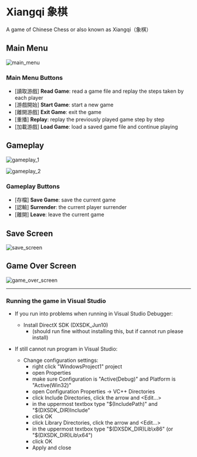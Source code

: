 # Xiangqi 象棋

A game of Chinese Chess or also known as Xiangqi（象棋）

## Main Menu

![main_menu](https://github.com/stiyqr/Project2_xiangqi/assets/88047576/bd5f6c79-6807-4627-9e4b-881dc8d81da4)

### Main Menu Buttons
* \[讀取游戲\] **Read Game**: read a game file and replay the steps taken by each player
* \[游戲開始\] **Start Game**: start a new game
* \[離開游戲\] **Exit Game**: exit the game
* \[重播\] **Replay**: replay the previously played game step by step
* \[加載游戲\] **Load Game**: load a saved game file and continue playing

## Gameplay

![gameplay_1](https://github.com/stiyqr/Project2_xiangqi/assets/88047576/21e1d44c-29be-4a15-844c-0b4b29938942)

![gameplay_2](https://github.com/stiyqr/Project2_xiangqi/assets/88047576/94b3f4d1-6700-4c2a-9c06-43e8dc61412c)

### Gameplay Buttons
* \[存檔\] **Save Game**: save the current game
* \[認輸\] **Surrender**: the current player surrender
* \[離開\] **Leave**: leave the current game

## Save Screen

![save_screen](https://github.com/stiyqr/Project2_xiangqi/assets/88047576/6e5517e5-718d-429c-9c58-4b406196e3ca)

## Game Over Screen

![game_over_screen](https://github.com/stiyqr/Project2_xiangqi/assets/88047576/3ca9a96e-22e6-42ad-8fd4-d6177acc01d0)

***

### Running the game in Visual Studio

* If you run into problems when running in Visual Studio Debugger:
  * Install DirectX SDK (DXSDK_Jun10)
    * (should run fine without installing this, but if cannot run please install)

* If still cannot run program in Visual Studio:
  * Change configuration settings:
    * right click "WindowsProject1" project
    * open Properties
    * make sure Configuration is "Active(Debug)" and Platform is "Active(Win32)"
    * open Configuration Properties -> VC++ Directories
    * click Include Directories, click the arrow and <Edit...>
    * in the uppermost textbox type "$(IncludePath)" and "$(DXSDK_DIR)Include"
    * click OK
    * click Library Directories, click the arrow and <Edit...>
    * in the uppermost textbox type "$(DXSDK_DIR)Lib\x86" (or "$(DXSDK_DIR)Lib\x64")
    * click OK
    * Apply and close
